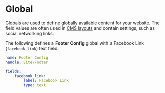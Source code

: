 # Global

Globals are used to define globally available content for your website. The field values are often used in [CMS layouts](../cms/layouts) and contain settings, such as social networking links.

The following defines a **Footer Config** global with a Facebook Link (`facebook_link`) text field.

```yaml
name: Footer Config
handle: Site\Footer

fields:
    facebook_link:
        label: Facebook Link
        type: text
```
